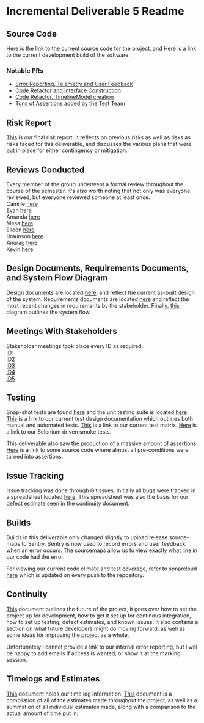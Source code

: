 # Incremental Deliverable 5 Readme


## Source Code

[Here](https://github.com/UniversityOfSaskatchewanCMPT371/term-project-fall2019-team-2/tree/ID5/src) is the link to the current source code for the project, and [Here](https://dev.braunson.me/) is a link to the current development build of the software.

### Notable PRs

- [Error Reporting, Telemetry and User Feedback](https://github.com/UniversityOfSaskatchewanCMPT371/term-project-fall2019-team-2/pull/141)
- [Code Refactor and Interface Construction](https://github.com/UniversityOfSaskatchewanCMPT371/term-project-fall2019-team-2/pull/186)
- [Code Refactor, TimelineModel creation](https://github.com/UniversityOfSaskatchewanCMPT371/term-project-fall2019-team-2/pull/133)
- [Tons of Assertions added by the Test Team](https://github.com/UniversityOfSaskatchewanCMPT371/term-project-fall2019-team-2/pull/146)

## Risk Report

[This](https://github.com/UniversityOfSaskatchewanCMPT371/term-project-fall2019-team-2/blob/ID5/documents/ID5/Risk%20Analysis.pdf) is our final risk report.  It reflects on previous risks as well as risks as risks faced for this deliverable, and discusses the various plans that were put in place for either contingency or mitigation.

## Reviews Conducted
Every member of the group underwent a formal review throughout the course of the semester. It's also worth noting that not only was everyone reviewed, but everyone reviewed someone at least once. <br/>
Camille [here](https://github.com/UniversityOfSaskatchewanCMPT371/term-project-fall2019-team-2/blob/ID5/documents/reviews/ID2FormalReview.pdf)<br/>
Evan [here](https://github.com/UniversityOfSaskatchewanCMPT371/term-project-fall2019-team-2/blob/ID5/documents/reviews/ID2FormalReview.pdf)<br/>
Amanda [here](https://github.com/UniversityOfSaskatchewanCMPT371/term-project-fall2019-team-2/blob/ID5/documents/reviews/ID4FormalReview2.pdf)<br/>
Mesa [here](https://github.com/UniversityOfSaskatchewanCMPT371/term-project-fall2019-team-2/blob/ID5/documents/reviews/ID1FormalReview.pdf)<br/>
Eileen [here](https://github.com/UniversityOfSaskatchewanCMPT371/term-project-fall2019-team-2/blob/ID5/documents/reviews/ID4FormalReview.pdf)<br/>
Braunson [here](https://github.com/UniversityOfSaskatchewanCMPT371/term-project-fall2019-team-2/blob/ID5/documents/reviews/ID3FormalReview.pdf)<br/>
Anurag [here](https://github.com/UniversityOfSaskatchewanCMPT371/term-project-fall2019-team-2/blob/ID5/documents/reviews/ID5FormalReview.pdf)<br/>
Kevin [here](https://github.com/UniversityOfSaskatchewanCMPT371/term-project-fall2019-team-2/blob/ID5/documents/reviews/Kevin_Formal_inspection.pdf)<br/>



## Design Documents, Requirements Documents, and System Flow Diagram

Design documents are located [here](https://github.com/UniversityOfSaskatchewanCMPT371/term-project-fall2019-team-2/blob/ID5/documents/ID5/As-Built%20Design%20Documents.pdf), and reflect the current as-built design of the system.  Requirements documents  are located [here](https://github.com/UniversityOfSaskatchewanCMPT371/term-project-fall2019-team-2/blob/ID5/documents/ID5/Requirements.pdf) and reflect the most recent changes in requirements by the stakeholder. Finally, [this](https://github.com/UniversityOfSaskatchewanCMPT371/term-project-fall2019-team-2/blob/ID5/documents/ID5/System%20Flow%20Diagram.pdf) diagram outlines the system flow.

## Meetings With Stakeholders

Stakeholder meetings took place every ID as required.<br/>
[ID1](https://github.com/UniversityOfSaskatchewanCMPT371/term-project-fall2019-team-2/tree/ID5/documents/meetings/stakeholder10.5.md)<br/>
[ID2](https://github.com/UniversityOfSaskatchewanCMPT371/term-project-fall2019-team-2/tree/ID5/documents/meetings/stakeholder9.4.md)<br/>
[ID3](https://github.com/UniversityOfSaskatchewanCMPT371/term-project-fall2019-team-2/tree/ID5/documents/meetings/stakeholder10.4.md)<br/>
[ID4](https://github.com/UniversityOfSaskatchewanCMPT371/term-project-fall2019-team-2/tree/ID5/documents/meetings/stakeholder11.17.pdf)<br/>
[ID5](https://github.com/UniversityOfSaskatchewanCMPT371/term-project-fall2019-team-2/tree/ID5/documents/meetings/stakeholder11.30.md)<br/>

## Testing

Snap-shot tests are found [here](https://github.com/UniversityOfSaskatchewanCMPT371/term-project-fall2019-team-2/tree/ID5/src/__tests__/__snapshots__) and the unit testing suite is located [here](https://github.com/UniversityOfSaskatchewanCMPT371/term-project-fall2019-team-2/tree/ID5/src/__tests__).  [This](https://github.com/UniversityOfSaskatchewanCMPT371/term-project-fall2019-team-2/blob/ID5/documents/ID5/Test%20Design%20Doc.pdf) is a link to our current test design documentation which outlines both manual and automated tests. [This](https://docs.google.com/spreadsheets/d/1ZnNRrXKV4FqdfMf8I6ga-5IDUYAZFbtIXiw5_pEGHTY/edit#gid=0) is a link to our current test matrix.  [Here](https://github.com/UniversityOfSaskatchewanCMPT371/term-project-fall2019-team-2/tree/ID5/scripts) is a link to our Selenium driven smoke tests.

This deliverable also saw the production of a massive amount of assertions.  [Here](https://github.com/UniversityOfSaskatchewanCMPT371/term-project-fall2019-team-2/blob/ID5/src/components/ParserComponent.tsx) is a link to some source code where almost all pre-conditions were turned into assertions.


## Issue Tracking

Issue tracking was done through GitIssues.  Initially all bugs were tracked in a spreadsheet located [here](https://docs.google.com/spreadsheets/d/11qek3kybW8FDpSQx1hFBbJkoglNe9v7t2hFg5KaAI44/edit#gid=0).  This spreadsheet was also the basis for our defect estimate seen in the continuity document.


## Builds

Builds in this deliverable only changed slightly to upload release source-maps to Sentry. Sentry
is now used to record errors and user feedback when an error occurs. The sourcemaps allow us to view
exactly what line in our code had the error.

For viewing our current code climate and test coverage, refer to sonarcloud [here](https://sonarcloud.io/dashboard?id=cmpt371-team2) which is updated on every push to the repository.

## Continuity 

[This](https://github.com/UniversityOfSaskatchewanCMPT371/term-project-fall2019-team-2/blob/ID5/documents/ID5/Continuity%20Document.pdf) document outlines the future of the project, it goes over how to set the project up for development, how to get it set up for continous integration, how to set up testing, defect estimates, and known issues.  It also contains a section on what future developers might do moving forward, as well as some ideas for improving the project as a whole.

Unfortunately I cannot provide a link to our internal error reporting, but I will be happy to add emails if access is wanted, or show it at the marking session.

## Timelogs and Estimates

[This](https://docs.google.com/spreadsheets/d/1NQE-0Cl15hqOMuEmQf0g8BnSgYWp-6AZVLhdm_tuwbE/edit#gid=688492208) document holds our time log information.  [This](https://github.com/UniversityOfSaskatchewanCMPT371/term-project-fall2019-team-2/blob/ID5/documents/ID5/Time%20and%20Estimations%20Compilation.pdf) document is a compilation of all of the estimates made throughout the project, as well as a summation of all individual estimates made, along with a comparison to the actual amount of time put in.

